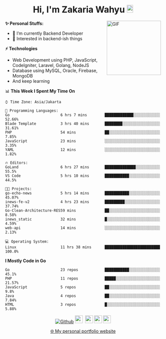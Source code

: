<h1 align="center">Hi, I'm Zakaria Wahyu <img src="https://github.com/TheDudeThatCode/TheDudeThatCode/blob/master/Assets/Hi.gif" width="20px" height="25px"></h1>

<img align="right" alt="GIF" height="175px" src="https://www.nayakapratama.co.id/wp-content/uploads/2019/07/Website-Maintenance.gif" />

**✨ Personal Stuffs:**
- 🔭 I’m currently Backend Developer
- 🌱 Interested in backend-ish things

**⚡ Technologies**
- Web Development using PHP, JavaScript, CodeIgniter, Laravel, Golang, NodeJS
- Database using MySQL, Oracle, Firebase, MongoDB
- And keep learning

<!--START_SECTION:waka-->
📊 **This Week I Spent My Time On** 

```text
⌚︎ Time Zone: Asia/Jakarta

💬 Programming Languages: 
Go                       6 hrs 7 mins        █████████████░░░░░░░░░░░░   52.66% 
Blade Template           3 hrs 40 mins       ████████░░░░░░░░░░░░░░░░░   31.61% 
PHP                      54 mins             ██░░░░░░░░░░░░░░░░░░░░░░░   7.85% 
JavaScript               23 mins             ░░░░░░░░░░░░░░░░░░░░░░░░░   3.35% 
YAML                     12 mins             ░░░░░░░░░░░░░░░░░░░░░░░░░   1.82%

🔥 Editors: 
GoLand                   6 hrs 27 mins       ██████████████░░░░░░░░░░░   55.5% 
VS Code                  5 hrs 10 mins       ███████████░░░░░░░░░░░░░░   44.5%

🐱‍💻 Projects: 
go-echo-news             5 hrs 14 mins       ███████████░░░░░░░░░░░░░░   45.07% 
inews-fe-v2              4 hrs 23 mins       █████████░░░░░░░░░░░░░░░░   37.74% 
Go-Clean-Architecture-RES59 mins             ██░░░░░░░░░░░░░░░░░░░░░░░   8.58% 
inews_static             32 mins             █░░░░░░░░░░░░░░░░░░░░░░░░   4.59% 
web-api                  14 mins             ░░░░░░░░░░░░░░░░░░░░░░░░░   2.13%

💻 Operating System: 
Linux                    11 hrs 38 mins      █████████████████████████   100.0%

```

**I Mostly Code in Go** 

```text
Go                       23 repos            ███████████░░░░░░░░░░░░░░   45.1% 
PHP                      11 repos            █████░░░░░░░░░░░░░░░░░░░░   21.57% 
JavaScript               5 repos             ██░░░░░░░░░░░░░░░░░░░░░░░   9.8% 
Java                     4 repos             ██░░░░░░░░░░░░░░░░░░░░░░░   7.84% 
HTML                     3 repos             █░░░░░░░░░░░░░░░░░░░░░░░░   5.88%

```



<!--END_SECTION:waka-->

<p align="center">
<a href="https://github.com/zakariawahyu" target="_blank"><img alt="Github" src="https://img.shields.io/badge/GitHub-%2312100E.svg?&style=for-the-badge&logo=Github&logoColor=white" /></a>
<a href="https://www.twitter.com/_zakariawahyu"><img src="https://img.shields.io/badge/twitter-%231DA1F2.svg?&style=for-the-badge&logo=twitter&logoColor=white" height=25></a> 
<a href="https://www.linkedin.com/in/zakariawahyu"><img src="https://img.shields.io/badge/linkedin-%230077B5.svg?&style=for-the-badge&logo=linkedin&logoColor=white" height=25></a> 
<a href="https://www.instagram.com/_zakariawahyu"><img src="https://img.shields.io/badge/instagram-%23E4405F.svg?&style=for-the-badge&logo=instagram&logoColor=white" height=25></a>
<a href="https://medium.com/@zakariawahyu"><img src="https://img.shields.io/badge/Medium-12100E?style=for-the-badge&logo=medium&logoColor=white" height=25></a>
</p>
<p align="center"><a href="https://www.zakariawahyu.com" target="_blank">🌐 My personal portfolio website</a></p>
